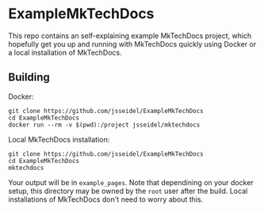 # ExampleMkTechDocs

This repo contains an self-explaining example MkTechDocs project, which hopefully get you up and running with MkTechDocs quickly using Docker or a local installation of MkTechDocs.

## Building

Docker:

```
git clone https://github.com/jsseidel/ExampleMkTechDocs
cd ExampleMkTechDocs
docker run --rm -v $(pwd):/project jsseidel/mktechdocs
```

Local MkTechDocs installation:

```
git clone https://github.com/jsseidel/ExampleMkTechDocs
cd ExampleMkTechDocs
mktechdocs
```

Your output will be in `example_pages`. Note that dependining on your docker setup, this directory may be owned by the `root` user after the build. Local installations of MkTechDocs don't need to worry about this.



